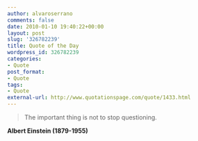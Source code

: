 ```yaml
---
author: alvaroserrano
comments: false
date: 2010-01-10 19:40:22+00:00
layout: post
slug: '326782239'
title: Quote of the Day
wordpress_id: 326782239
categories:
- Quote
post_format:
- Quote
tags:
- Quote
external-url: http://www.quotationspage.com/quote/1433.html
---
```


<blockquote>The important thing is not to stop questioning.</blockquote>

**Albert Einstein (1879-1955)**
